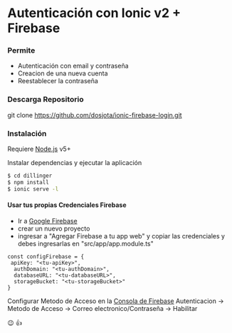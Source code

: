 # Autenticación con Ionic v2 + Firebase

### Permite

  - Autenticación con email y contraseña
  - Creacion de una nueva cuenta
  - Reestablecer la contraseña
 
### Descarga Repositorio
git clone https://github.com/dosjota/ionic-firebase-login.git

### Instalación

Requiere [Node.js](https://nodejs.org/) v5+

Instalar dependencias y ejecutar la aplicación

```sh
$ cd dillinger
$ npm install
$ ionic serve -l
```


#### Usar tus propias Credenciales Firebase

- Ir a [Google Firebase][firebase]
- crear un nuevo proyecto
- ingresar a "Agregar Firebase a tu app web" y copiar las credenciales
 y debes ingresarlas en "src/app/app.module.ts"
```
const configFirebase = {
 apiKey: "<tu-apiKey>",
  authDomain: "<tu-authDomain>",
  databaseURL: "<tu-databaseURL>",
  storageBucket: "<tu-storageBucket>"
}
```
Configurar Metodo de Acceso en la [Consola de Firebase][firebase]
Autenticacion -> Metodo de Acceso -> Correo electronico/Contraseña -> Habilitar

[//]: # (link referenciales - http://stackoverflow.com/questions/4823468/store-comments-in-markdown-syntax)

   [git-repo-url]: <https://github.com/dosjota/ionic-firebase-login.git>
   [node.js]: <http://nodejs.org>
   [firebase]: <https://console.firebase.google.com/>


:wink: :+1:
